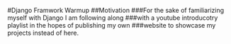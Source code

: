 #Django Framwork Warmup
##Motivation
###For the sake of familiarizing myself with Django I am following along
###with a youtube introducotry playlist in the hopes of publishing my own 
###website to showcase my projects instead of here. 
